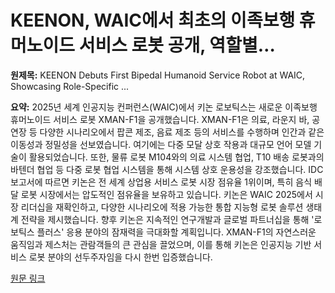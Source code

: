 # KEENON, WAIC에서 최초의 이족보행 휴머노이드 서비스 로봇 공개, 역할별…

**원제목:** KEENON Debuts First Bipedal Humanoid Service Robot at WAIC, Showcasing Role-Specific ...

**요약:** 2025년 세계 인공지능 컨퍼런스(WAIC)에서 키논 로보틱스는 새로운 이족보행 휴머노이드 서비스 로봇 XMAN-F1을 공개했습니다.  XMAN-F1은 의료, 라운지 바, 공연장 등 다양한 시나리오에서 팝콘 제조, 음료 제조 등의 서비스를 수행하며 인간과 같은 이동성과 정밀성을 선보였습니다.  여기에는 다중 모달 상호 작용과 대규모 언어 모델 기술이 활용되었습니다.  또한, 물류 로봇 M104와의 의료 시스템 협업,  T10 배송 로봇과의 바텐더 협업 등 다중 로봇 협업 시스템을 통해 시스템 상호 운용성을 강조했습니다.  IDC 보고서에 따르면 키논은 전 세계 상업용 서비스 로봇 시장 점유율 1위이며, 특히 음식 배달 로봇 시장에서는 압도적인 점유율을 보유하고 있습니다.  키논은 WAIC 2025에서 시장 리더십을 재확인하고,  다양한 시나리오에 적용 가능한 통합 지능형 로봇 솔루션 생태계 전략을 제시했습니다.  향후 키논은 지속적인 연구개발과 글로벌 파트너십을 통해 '로보틱스 플러스' 응용 분야의 잠재력을 극대화할 계획입니다.  XMAN-F1의 자연스러운 움직임과 제스처는 관람객들의 큰 관심을 끌었으며,  이를 통해 키논은 인공지능 기반 서비스 로봇 분야의 선두주자임을 다시 한번 입증했습니다.

[원문 링크](https://m.koreaherald.com/article/10540411)
